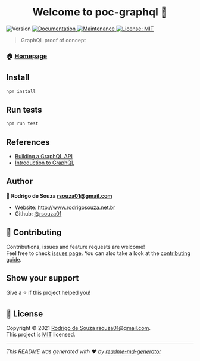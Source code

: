 <h1 align="center">Welcome to poc-graphql 👋</h1>
<p>
  <img alt="Version" src="https://img.shields.io/badge/version-1.0.0-blue.svg?cacheSeconds=2592000" />
  <a href="https://github.com/rsouza01/poc-graphql#readme" target="_blank">
    <img alt="Documentation" src="https://img.shields.io/badge/documentation-yes-brightgreen.svg" />
  </a>
  <a href="https://github.com/rsouza01/poc-graphql/graphs/commit-activity" target="_blank">
    <img alt="Maintenance" src="https://img.shields.io/badge/Maintained%3F-yes-green.svg" />
  </a>
  <a href="https://github.com/rsouza01/poc-graphql/blob/master/LICENSE" target="_blank">
    <img alt="License: MIT" src="https://img.shields.io/github/license/rsouza01/poc-graphql" />
  </a>
</p>

> GraphQL proof of concept

### 🏠 [Homepage](https://github.com/rsouza01/poc-graphql#readme)

## Install

```sh
npm install
```

## Run tests

```sh
npm run test
```

## References

* [Building a GraphQL API](https://medium.com/@madelinecorman/building-a-graphql-api-241c29cc5403)
* [Introduction to GraphQL](https://chathuranga94.medium.com/introduction-to-graphql-3e0142879aba)

## Author

👤 **Rodrigo de Souza <rsouza01@gmail.com>**

* Website: http://www.rodrigosouza.net.br
* Github: [@rsouza01](https://github.com/rsouza01)

## 🤝 Contributing

Contributions, issues and feature requests are welcome!<br />Feel free to check [issues page](https://github.com/rsouza01/poc-graphql/issues). You can also take a look at the [contributing guide](https://github.com/rsouza01/poc-graphql/blob/master/CONTRIBUTING.md).

## Show your support

Give a ⭐️ if this project helped you!

## 📝 License

Copyright © 2021 [Rodrigo de Souza <rsouza01@gmail.com>](https://github.com/rsouza01).<br />
This project is [MIT](https://github.com/rsouza01/poc-graphql/blob/master/LICENSE) licensed.

***
_This README was generated with ❤️ by [readme-md-generator](https://github.com/kefranabg/readme-md-generator)_